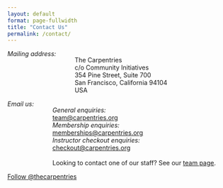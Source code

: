```yaml
---
layout: default
format: page-fullwidth
title: "Contact Us"
permalink: /contact/
---
```


<div class="row">
  <div class="medium-4 columns">  <em>Mailing address:</em> <br>

 The Carpentries<br>
 c/o Community Initiatives<br>
354 Pine Street, Suite 700<br>
San Francisco, California 94104<br>
USA

  </div> 

<div class="medium-4 columns"><em>Email us:</em> <br><br>

<em>General enquiries:</em> <br><a href="mailto:team@carpentries.org">team@carpentries.org</a><br>
<em>Membership enquiries:</em><br> <a href="mailto:memberships@carpentries.org">memberships@carpentries.org</a><br>
<em>Instructor checkout enquiries:</em> <br><a href="mailto:checkout@carpentries.org">checkout@carpentries.org</a><br> <br>
Looking to contact one of our staff? See our <a href="/team/">team page</a>.<br>
  </div> 
<div class="medium-4 columns">
<a href="https://twitter.com/thecarpentries?ref_src=twsrc%5Etfw" class="twitter-follow-button" data-show-count="false">Follow @thecarpentries</a><script async src="https://platform.twitter.com/widgets.js" charset="utf-8"></script>
   </div>
   </div> 



